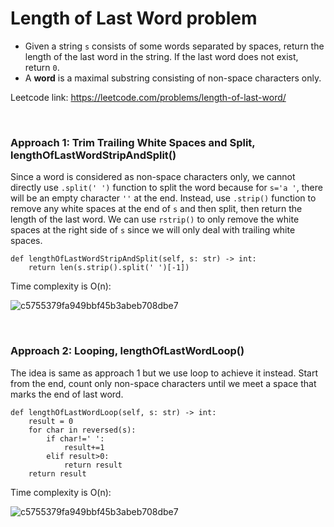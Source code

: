 # Length of Last Word problem
* Given a string `s` consists of some words separated by spaces, return the length of the last word in the string. If the last word does not exist, return `0`.
* A **word** is a maximal substring consisting of non-space characters only.

Leetcode link: https://leetcode.com/problems/length-of-last-word/

<br />

### Approach 1: Trim Trailing White Spaces and Split, lengthOfLastWordStripAndSplit()
Since a word is considered as non-space characters only, we cannot directly use `.split(' ')` function to split the word because for `s='a '`, there will be an empty character `''` at the end. Instead, use `.strip()` function to remove any white spaces at the end of `s` and then split, then return the length of the last word. We can use `rstrip()` to only remove the white spaces at the right side of `s` since we will only deal with trailing white spaces. 

```python3
def lengthOfLastWordStripAndSplit(self, s: str) -> int:
    return len(s.strip().split(' ')[-1])
```

Time complexity is O(n):

![c5755379fa949bbf45b3abeb708dbe7](https://user-images.githubusercontent.com/25105806/127754356-35af67b4-fe77-4e88-9b33-cc45699262fa.png)

<br />

### Approach 2: Looping, lengthOfLastWordLoop()
The idea is same as approach 1 but we use loop to achieve it instead. Start from the end, count only non-space characters until we meet a space that marks the end of last word.

```python3
def lengthOfLastWordLoop(self, s: str) -> int:
    result = 0
    for char in reversed(s):
        if char!=' ':
            result+=1
        elif result>0:
            return result
    return result
```

Time complexity is O(n):

![c5755379fa949bbf45b3abeb708dbe7](https://user-images.githubusercontent.com/25105806/127754356-35af67b4-fe77-4e88-9b33-cc45699262fa.png)
